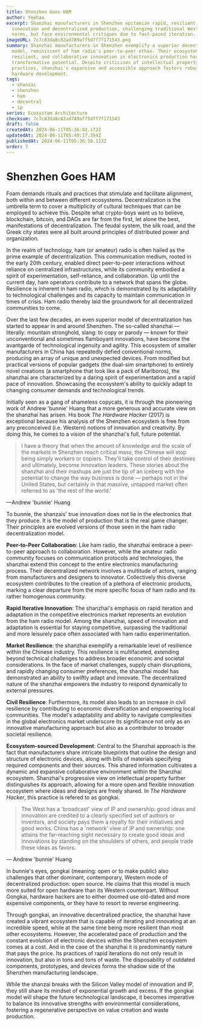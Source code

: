```yaml
---
title: Shenzhen Goes HAM
author: Yeehaa
excerpt: Shanzhai manufacturers in Shenzhen epitomize rapid, resilient
  innovation and decentralized production, challenging traditional Western IP
  norms, but face environmental critiques due to fast-paced iteration.
imageURL: 7c7c83da8c82ad789aff5d7f7f171543.png
summary: Shanzhai manufacturers in Shenzhen exemplify a superior decentralized
  model, reminiscent of ham radio's peer-to-peer ethos. Their ecosystem's rapid,
  resilient, and collaborative innovation in electronics production has global
  transformative potential. Despite criticisms of intellectual property
  practices, shanzhai's expansive and accessible approach fosters robust open
  hardware development.
tags:
  - shanzai
  - shenzhen
  - ham
  - decentral
  - ip
series: Ecosystem Architecture
checksum: 7c7c83da8c82ad789aff5d7f7f171543
draft: false
createdAt: 2024-06-11T05:36:02.172Z
updatedAt: 2024-06-11T05:49:17.354Z
publishedAt: 2024-06-11T05:36:10.123Z
order: 7
---
```


# Shenzhen Goes HAM

Foam demands rituals and practices that stimulate and facilitate alignment, both within and between different ecosystems. Decentralization is the umbrella term to cover a multiplicity of cultural techniques that can be employed to achieve this. Despite what crypto-boys want us to believe, blockchain, bitcoin, and DAOs are far from the first, let alone the best, manifestations of decentralization. The feudal system, the silk road, and the Greek city states were all built around principles of distributed power and organization.

In the realm of technology, ham (or amateur) radio is often hailed as the prime example of decentralization. This communication medium, rooted in the early 20th century, enabled direct peer-to-peer interactions without reliance on centralized infrastructures, while its community embodied a spirit of experimentation, self-reliance, and collaboration. Up until the current day, ham operators contribute to a network that spans the globe. Resilience is inherent in ham radio, which is demonstrated by its adaptability to technological challenges and its capacity to maintain communication in times of crisis. Ham radio thereby laid the groundwork for all decentralized communities to come.

Over the last few decades, an even superior model of decentralization has started to appear in and around Shenzhen. The so-called shanzhai — literally: mountain stronghold, slang: to copy or parody — known for their unconventional and sometimes flamboyant innovations, have become the avantgarde of technological ingenuity and agility. This ecosystem of smaller manufacturers in China has repeatedly defied conventional norms, producing an array of unique and unexpected devices. From modified but practical versions of popular gadgets (the dual-sim smartphone) to entirely novel creations (a smartphone that look like a pack of Marlboros), the shanzhai are characterized by a daring spirit of experimentation and a rapid pace of innovation. Showcasing the ecosystem's ability to quickly adapt to changing consumer demands and technological trends.

Initially seen as a gang of shameless copycats, it is through the pioneering work of Andrew 'bunnie' Huang that a more generous and accurate view on the shanzhai has arisen. His book *The Hardware Hacker* (2017) is exceptional because his analysis of the Shenzhen ecosystem is free from any preconceived (i.e. Western) notions of innovation and creativity. By doing this, he comes to a vision of the shanzhai's full, future potential.

 > 
 > I have a theory that when the amount of knowledge and the scale of the markets in Shenzhen reach critical mass, the Chinese will stop being simply workers or copiers. They'll take control of their destinies and ultimately, become innovation leaders. These stories about the shanzhai and their mashups are just the tip of an iceberg with the potential to change the way business is done — perhaps not in the United States, but certainly in that massive, untapped market often referred to as 'the rest of the world.'

—Andrew 'bunnie' Huang

To bunnie, the shanzais' true innovation does not lie in the electronics that they produce. It is the model of production that is the real game changer. Their principles are evolved versions of those seen in the ham radio decentralization model.

**Peer-to-Peer Collaboration**: Like ham radio, the shanzhai embrace a peer-to-peer approach to collaboration. However, while the amateur radio community focuses on communication protocols and technologies, the shanzhai extend this concept to the entire electronics manufacturing process. Their decentralized network involves a multitude of actors, ranging from manufacturers and designers to innovator. Collectively this diverse ecosystem contributes to the creation of a plethora of electronic products, marking a clear departure from the more specific focus of ham radio and its rather homogenous community.

**Rapid Iterative Innovation**: The shanzhai's emphasis on rapid iteration and adaptation in the competitive electronics market represents an evolution from the ham radio model. Among the shanzhai, speed of innovation and adaptation is essential for staying competitive, surpassing the traditional and more leisurely pace often associated with ham radio experimentation.

**Market Resilience**: the shanzhai exemplify a remarkable level of resilience within the Chinese industry. This resilience is multifaceted, extending beyond technical challenges to address broader economic and societal considerations. In the face of market challenges, supply chain disruptions, and rapidly changing consumer preferences, the shanzhai model has demonstrated an ability to swiftly adapt and innovate. The decentralized nature of the shanzhai empowers the industry to respond dynamically to external pressures.

**Civil Resilience**: Furthermore, its model also leads to an increase in civil resilience by contributing to economic diversification and empowering local communities. The model's adaptability and ability to navigate complexities in the global electronics market underscore its significance not only as an innovative manufacturing approach but also as a contributor to broader societal resilience.

**Ecosystem-sourced Development**: Central to the Shanzhai approach is the fact that manufacturers share intricate blueprints that outline the design and structure of electronic devices, along with bills of materials specifying required components and their sources. This shared information cultivates a dynamic and expansive collaborative environment within the Shanzhai ecosystem. Shanzhai's progressive view on intellectual property further distinguishes its approach, allowing for a more open and flexible innovation ecosystem where ideas and designs are freely shared. In *The Hardware Hacker*, this practice is refered to as gongkai.

 > 
 > The West has a 'broadcast' view of IP and ownership: good ideas and innovation are credited to a clearly specified set of authors or inventors, and society pays them a royalty for their initiatives and good works. China has a 'network' view of IP and ownership: one attains the far-reaching sight necessary to create good ideas and innovations by standing on the shoulders of others, and people trade these ideas as favors.

— Andrew 'bunnie' Huang

In bunnie's eyes, gongkai (meaning: open or to make public) also challenges that other dominant, contemporary, Western mode of decentralized production: open source. He claims that this model is much more suited for open hardware than its Western counterpart. Without Gongkai, hardware hackers are to either doomed use old-dated and more expensive components, or they have to resort to reverse engineering.

Through gongkai, an innovative decentralized practice, the shanzhai have created a vibrant ecosystem that is capable of iterating and innovating at an incredible speed, while at the same time being more resilient than most other ecosystems. However, the accelerated pace of production and the constant evolution of electronic devices within the Shenzhen ecosystem comes at a cost. And in the case of the shanzhai it is predominantly nature that pays the price. Its practices of rapid iterations do not only result in innovation, but also in tons and tons of waste. The disposability of outdated components, prototypes, and devices forms the shadow side of the Shenzhen manufacturing landscape.

While the shanzai breaks with the Silicon Valley model of innovation and IP, they still share its mindset of exponential growth and excess. If the gongkai model will shape the future technological landscape, it becomes imperative to balance its innovative strengths with environmental considerations, fostering a regenerative perspective on value creation and waste production.

